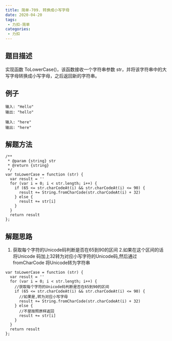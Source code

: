 ```yaml
---
title: 简单-709. 转换成小写字母
date: 2020-04-20
tags:
 - 力扣-简单
categories: 
 - 力扣
---
```

## 题目描述
实现函数 ToLowerCase()，该函数接收一个字符串参数 str，并将该字符串中的大写字母转换成小写字母，之后返回新的字符串。

## 例子
```
输入: "Hello"
输出: "hello"
```
```
输入: "here"
输出: "here"
```
## 解题方法

```
/**
 * @param {string} str
 * @return {string}
 */
var toLowerCase = function (str) {
  var result = ''
  for (var i = 0; i < str.length; i++) {
    if (65 <= str.charCodeAt(i) && str.charCodeAt(i) <= 90) {
      result += String.fromCharCode(str.charCodeAt(i) + 32)
    } else {
      result += str[i]
    }
  }
  return result
};
```
## 解题思路
1. 获取每个字符的Unicode码判断是否在65到90的区间
2.如果在这个区间的话 将Unicode 码加上32转为对应小写字符的Unicode码,然后通过fromCharCode 将Unicode转为字符串

```
var toLowerCase = function (str) {
  var result = ''
  for (var i = 0; i < str.length; i++) {
    //获取每个字符的Unicode码判断是否在65到90的区间
    if (65 <= str.charCodeAt(i) && str.charCodeAt(i) <= 90) {
      //如果是,转为对应小写字母
      result += String.fromCharCode(str.charCodeAt(i) + 32)
    } else {
      //不是按照原样返回
      result += str[i]
    }
  }
  return result
};
```